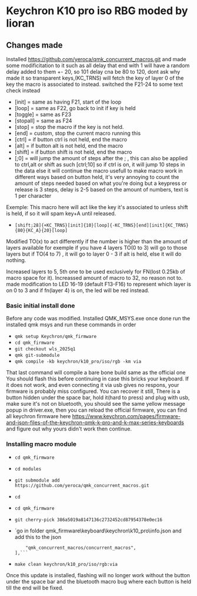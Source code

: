 # Keychron K10 pro iso RBG moded by lioran

## Changes made

Installed https://github.com/yeroca/qmk_concurrent_macros.git and made some modificitation to it
such as all delay that end with 1 will have a random delay added to them +- 20, so 101 delay cna be 80 to 120, dont ask why
made it so transparent keys,(KC_TRNS) will fetch the key of layer 0 of the key the macro is associated to instead.
switched the F21-24 to some text check instead

- \[init] = same as having F21, start of the loop
- \[loop] = same as F22, go back to init if key is held
- \[toggle] = same as F23
- \[stopall] = same as F24
- \[stop] = stop the macro if the key is not held.
- \[end] = custom, stop the current macro running this
- \[ctrl] = if button ctrl is not held, end the macro
- \[alt] = if button alt is not held, end the macro 
- \[shift] = if button shift is not held, end the macro
- \[;0] = will jump the amount of steps after the ; , this can also be applied to ctrl,alt or shift as such \[ctrl;10] so if ctrl is on, it will jump 10 steps in the data else it will continue the macro usefull to make macro work in different ways based on button held, it's very annoying to count the amount of steps needed based on what you're doing but a keypress or release is 3 steps, delay is 2-5 based on the amount of numbers, text is 1 per character

Exemple: This macro here will act like the key it's associated to unless shift is held, if so it will spam key+A until released.

- `[shift;28]{+KC_TRNS}[init]{10}[loop]{-KC_TRNS}[end][init]{KC_TRNS}{80}{KC_A}{20}[loop]`

Modified TO(x) to act differently if the number is higher than the amount of layers available for exemple if you have 4 layers
TO(0 to 3) will go to those layers but if TO(4 to 7) , it will go to layer 0 - 3 if alt is held, else it will do nothing.

Increased layers to 5, 5th one to be used exclusively for FN(lost 0.25kb of macro space for it). Increassed amount of macro to 32, no reason not to.
made modification to LED 16-19 (default F13-F16) to represent which layer is on 0 to 3 and if fn(layer 4) is on, the led will be red instead.



### Basic initial install done
Before any code was modified.
Installed QMK_MSYS.exe
once done run the installed qmk msys and run these commands in order
	
- `qmk setup Keychron/qmk_firmware`
- `cd qmk_firmware`
- `git checkout wls_2025q1`
- `qmk git-submodule`
- `qmk compile -kb keychron/k10_pro/iso/rgb -km via`

That last command will compile a bare bone build same as the official one
You should flash this before continuing in case this bricks your keyboard.
If it does not work, and even connecting it via usb gives no respons, your firmware is probably miss configured.
You can recover it still, There is a button hidden under the space bar, hold it(hard to press) and plug with usb, make sure it's not on bluetooth, you should see the same yellow message
popup in driver.exe, then you can reload the official firmware, you can find all keychron firmware here
https://www.keychron.com/pages/firmware-and-json-files-of-the-keychron-qmk-k-pro-and-k-max-series-keyboards
and figure out why yours didn't work then continue.

### Installing macro module

- `cd qmk_firmware`
- `cd modules`
- `git submodule add https://github.com/yeroca/qmk_concurrent_macros.git`
- `cd`
- `cd qmk_firmware`
- `git cherry-pick 386a5019a8147136c2732452cd87954378e0ec16`
- `go in folder qmk_firmware\keyboard\keychron\k10_pro\info.json and add this to the json


	```"modules": [
        "qmk_concurrent_macros/concurrent_macros",
	],```
	
- `make clean keychron/k10_pro/iso/rgb:via`

Once this update is installed, flashing will no longer work without the button under the space bar and the bluetooth macro bug where each button is held till the end will be fixed.